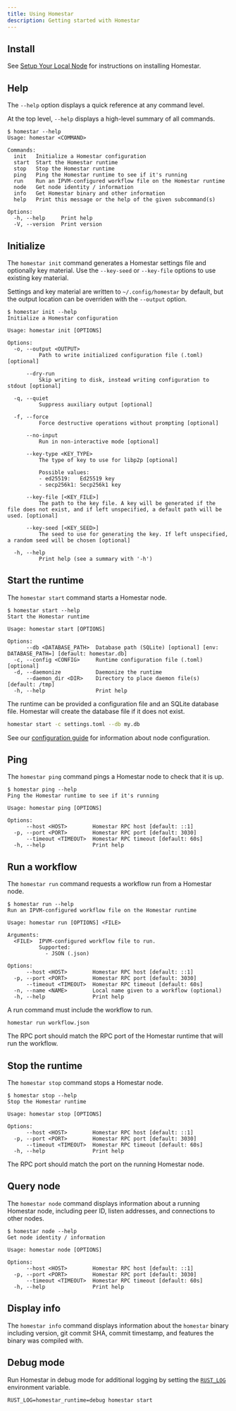 ```yaml
---
title: Using Homestar
description: Getting started with Homestar
---
```


## Install

See [Setup Your Local Node](../../getting-started/setup-your-local-node#install-homestar) for instructions on installing Homestar.

## Help

The `--help` option displays a quick reference at any command level.

At the top level, `--help` displays a high-level summary of all commands.

```
$ homestar --help
Usage: homestar <COMMAND>

Commands:
  init   Initialize a Homestar configuration
  start  Start the Homestar runtime
  stop   Stop the Homestar runtime
  ping   Ping the Homestar runtime to see if it's running
  run    Run an IPVM-configured workflow file on the Homestar runtime
  node   Get node identity / information
  info   Get Homestar binary and other information
  help   Print this message or the help of the given subcommand(s)

Options:
  -h, --help     Print help
  -V, --version  Print version
```

## Initialize

The `homestar init` command generates a Homestar settings file and optionally key material. Use the `--key-seed` or `--key-file` options to use existing key material.

Settings and key material are written to `~/.config/homestar` by default, but the output location can be overriden with the `--output` option.

```
$ homestar init --help
Initialize a Homestar configuration

Usage: homestar init [OPTIONS]

Options:
  -o, --output <OUTPUT>
          Path to write initialized configuration file (.toml) [optional]

      --dry-run
          Skip writing to disk, instead writing configuration to stdout [optional]

  -q, --quiet
          Suppress auxiliary output [optional]

  -f, --force
          Force destructive operations without prompting [optional]

      --no-input
          Run in non-interactive mode [optional]

      --key-type <KEY_TYPE>
          The type of key to use for libp2p [optional]

          Possible values:
          - ed25519:   Ed25519 key
          - secp256k1: Secp256k1 key

      --key-file [<KEY_FILE>]
          The path to the key file. A key will be generated if the file does not exist, and if left unspecified, a default path will be used. [optional]

      --key-seed [<KEY_SEED>]
          The seed to use for generating the key. If left unspecified, a random seed will be chosen [optional]

  -h, --help
          Print help (see a summary with '-h')
```

## Start the runtime

The `homestar start` command starts a Homestar node.

```
$ homestar start --help
Start the Homestar runtime

Usage: homestar start [OPTIONS]

Options:
      --db <DATABASE_PATH>  Database path (SQLite) [optional] [env: DATABASE_PATH=] [default: homestar.db]
  -c, --config <CONFIG>     Runtime configuration file (.toml) [optional]
  -d, --daemonize           Daemonize the runtime
      --daemon_dir <DIR>    Directory to place daemon file(s) [default: /tmp]
  -h, --help                Print help
```

The runtime can be provided a configuration file and an SQLite database file. Homestar will create the database file if it does not exist.

```sh
homestar start -c settings.toml --db my.db
```

See our [configuration guide](../configuration) for information about node configuration.

## Ping

The `homestar ping` command pings a Homestar node to check that it is up.

```
$ homestar ping --help
Ping the Homestar runtime to see if it's running

Usage: homestar ping [OPTIONS]

Options:
      --host <HOST>        Homestar RPC host [default: ::1]
  -p, --port <PORT>        Homestar RPC port [default: 3030]
      --timeout <TIMEOUT>  Homestar RPC timeout [default: 60s]
  -h, --help               Print help
```

## Run a workflow

The `homestar run` command requests a workflow run from a Homestar node.

```
$ homestar run --help
Run an IPVM-configured workflow file on the Homestar runtime

Usage: homestar run [OPTIONS] <FILE>

Arguments:
  <FILE>  IPVM-configured workflow file to run.
          Supported:
            - JSON (.json)

Options:
      --host <HOST>        Homestar RPC host [default: ::1]
  -p, --port <PORT>        Homestar RPC port [default: 3030]
      --timeout <TIMEOUT>  Homestar RPC timeout [default: 60s]
  -n, --name <NAME>        Local name given to a workflow (optional)
  -h, --help               Print help
```

A run command must include the workflow to run.

```
homestar run workflow.json
```

The RPC port should match the RPC port of the Homestar runtime that will run the workflow.

## Stop the runtime

The `homestar stop` command stops a Homestar node.

```
$ homestar stop --help
Stop the Homestar runtime

Usage: homestar stop [OPTIONS]

Options:
      --host <HOST>        Homestar RPC host [default: ::1]
  -p, --port <PORT>        Homestar RPC port [default: 3030]
      --timeout <TIMEOUT>  Homestar RPC timeout [default: 60s]
  -h, --help               Print help
```

The RPC port should match the port on the running Homestar node.

## Query node

The `homestar node` command displays information about a running Homestar node, including peer ID, listen addresses, and connections to other nodes.

```
$ homestar node --help
Get node identity / information

Usage: homestar node [OPTIONS]

Options:
      --host <HOST>        Homestar RPC host [default: ::1]
  -p, --port <PORT>        Homestar RPC port [default: 3030]
      --timeout <TIMEOUT>  Homestar RPC timeout [default: 60s]
  -h, --help               Print help
```

## Display info

The `homestar info` command displays information about the `homestar` binary including version, git commit SHA, commit timestamp, and features the binary was compiled with.

## Debug mode

Run Homestar in debug mode for additional logging by setting the [`RUST_LOG`](https://docs.rs/env\_logger/0.10.1/env\_logger/#enabling-logging) environment variable.

```
RUST_LOG=homestar_runtime=debug homestar start
```
